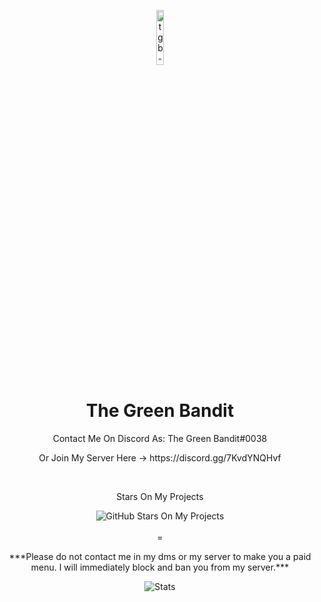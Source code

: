 <p align="center">
<img src="https://cdn.discordapp.com/attachments/987884968791375932/1057751469044027443/D7B2B4B6-4CC7-41FA-883F-C76D13A86998.png" alt="tgb-logo" width="15%"/>
</p>

<h1 align="center">The Green Bandit</h1>
<p align="center"I figure shit out so it works sometimes, sorta new and sorta shit at coding.</p>

<div align="center">
    <p>Contact Me On Discord As: The Green Bandit#0038</p>
    <p>Or Join My Server Here -> https://discord.gg/7KvdYNQHvf</p>
    <br>    
    <p>Stars On My Projects</p>
    <img src="https://img.shields.io/github/stars/TheGreenBandit?style=social" alt="GitHub Stars On My Projects"/>
    <br>
    <br> = </br>
    <p>***Please do not contact me in my dms or my server to make you a paid menu. I will immediately block and ban you from my server.***</p>
    <p align="center">
    <img alt="Stats" src="https://github-readme-stats.vercel.app/api?username=TheGreenBandit&show_icons=true&title_color=39ff14&icon_color=39ff14&text_color=12&bg_color=12">
</div>

